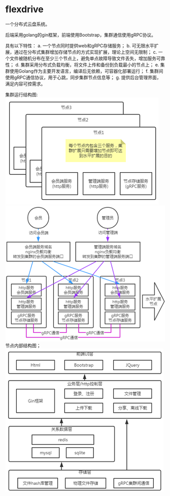 # flexdrive
一个分布式云盘系统。

后端采用golang的gin框架，前端使用Bootstrap，集群通信使用gRPC协议。

具有以下特性：
a. 一个节点同时提供web和gRPC存储服务；
b. 可无限水平扩展，通过在分布式集群增加存储节点的方式实现扩展，理论上空间无限制；
c. 一个文件被随机分布在至少三个节点上，避免单点故障导致文件丢失，增加服务可靠性；
d. 集群采用分布式负载均衡，将文件上传和备份到负载最小的节点上；
e. 集群使用Golang作为主要开发语言，编译后无依赖，可容器化部署运行；
f. 集群间使用gRPC通信协议，用于心跳，同步集群节点信息等；
g. 提供后台管理界面，满足内容可控需求。


集群运行结构图:
<img src="https://github.com/uxff/flexdrive/raw/master/static/images/clusters-architecture.png">
<img src="https://github.com/uxff/flexdrive/raw/master/static/images/clusters-architecture2.png">
节点内部结构图；
<img src="https://github.com/uxff/flexdrive/raw/master/static/images/clusters-architecture3.png">



